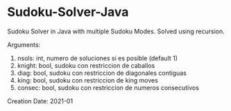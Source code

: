 # Sudoku-Solver-Java
Sudoku Solver in Java with multiple Sudoku Modes. Solved using recursion.

Arguments:
1. nsols: int, numero de soluciones si es posible (default 1)
2. knight: bool, sudoku con restriccion de caballos 
3. diag: bool, sudoku con restriccion de diagonales contiguas
4. king: bool, sudoku con restriccion de king moves
5. consec: bool, sudoku con restriccion de numeros consecutivos

Creation Date: 2021-01

